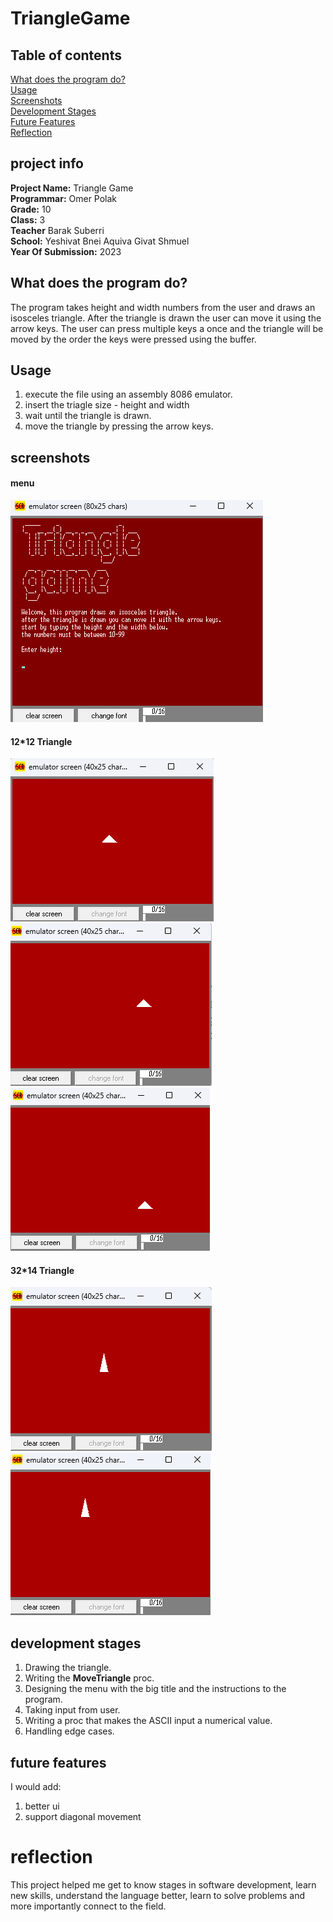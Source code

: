 # TriangleGame

## Table of contents
[What does the program do?](#what-does-the-program-do)  
[Usage](#usage)  
[Screenshots](#screenshots)  
[Development Stages](#development-stages)  
[Future Features](#future-features)  
[Reflection](#reflection)  

## project info

**Project Name:** Triangle Game   
**Programmar:** Omer Polak   
**Grade:** 10   
**Class:** 3  
**Teacher** Barak Suberri   
**School:** Yeshivat Bnei Aquiva Givat Shmuel   
**Year Of Submission:** 2023    

## What does the program do?
The program takes height and width numbers from the user and draws an isosceles triangle.
After the triangle is drawn the user can move it using the arrow keys. The user can press multiple keys a once and the triangle will be moved by the order the keys were pressed using the buffer.

## Usage
1. execute the file using an assembly 8086 emulator.
2. insert the triagle size - height and width
3. wait until the triangle is drawn.
4. move the triangle by pressing the arrow keys.

## screenshots
#### menu
![Screenshot](screenshots/enterance.png)
#### 12*12 Triangle
![Screenshot](screenshots/triangle_12_12.png)
![Screenshot](screenshots/triangle_12_12-2.png)
![Screenshot](screenshots/triangle_12_12-3.png)
#### 32*14 Triangle
![Screenshot](screenshots/triangle_32_14.png)
![Screenshot](screenshots/triangle_32_14_2.png)



## development stages
1. Drawing the triangle.
2. Writing the **MoveTriangle** proc.
3. Designing the menu with the big title and the instructions to the program.
4. Taking input from user. 
5. Writing a proc that makes the ASCII input a numerical value.
6. Handling edge cases.


## future features
I would add:
1. better ui
2. support diagonal movement 


# reflection
This project helped me get to know stages in software development, learn new skills, understand the language better, learn to solve problems and more importantly connect to the field.
